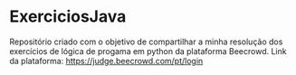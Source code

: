 # ExerciciosJava
Repositório criado com o objetivo de compartilhar a minha resolução dos exercícios de lógica de progama em python da plataforma Beecrowd. Link da plataforma: https://judge.beecrowd.com/pt/login
